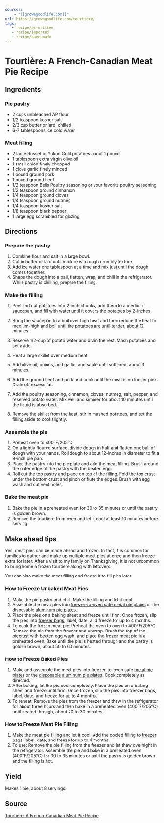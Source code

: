 ```yaml
---
sources: 
    - "[[growagoodlife.com]]"
url: https://growagoodlife.com/tourtiere/
tags:
   - recipe/as-written
   - recipe/imported
   - recipe/have-made
---
```


# Tourtière: A French-Canadian Meat Pie Recipe
## Ingredients
### Pie pastry
- 2 cups unbleached AP flour
- 1/2 teaspoon kosher salt
- 2/3 cup butter or lard, chilled
- 6-7 tablespoons ice cold water
### Meat filling
- 2 large Russet or Yukon Gold potatoes about 1 pound
- 1 tablespoon extra virgin olive oil
- 1 small onion finely chopped
- 1 clove garlic finely minced
- 1 pound ground pork
- 1 pound ground beef
- 1/2 teaspoon Bells Poultry seasoning or your favorite poultry seasoning
- 1/2 teaspoon ground cinnamon
- 1/4 teaspoon ground cloves
- 1/4 teaspoon ground nutmeg
- 1/4 teaspoon kosher salt
- 1/8 teaspoon black pepper
- 1 large egg scrambled for glazing
## Directions
### Prepare the pastry
1. Combine flour and salt in a large bowl.
2. Cut in butter or lard until mixture is a rough crumbly texture.
3. Add ice water one tablespoon at a time and mix just until the dough comes together.
4. Shape the dough into a ball, flatten, wrap, and chill in the refrigerator. While pastry is chilling, prepare the filling.
### Make the filling
1. Peel and cut potatoes into 2-inch chunks, add them to a medium saucepan, and fill with water until it covers the potatoes by 2-inches.
2. Bring the saucepan to a boil over high heat and then reduce the heat to medium-high and boil until the potatoes are until tender, about 12 minutes.
3. Reserve 1/2-cup of potato water and drain the rest. Mash potatoes and set aside.

4. Heat a large skillet over medium heat.
5. Add olive oil, onions, and garlic, and sauté until softened, about 3 minutes.
6. Add the ground beef and pork and cook until the meat is no longer pink. Drain off excess fat.
7. Add the poultry seasoning, cinnamon, cloves, nutmeg, salt, pepper, and reserved potato water. Mix well and simmer for about 10 minutes until the liquid is absorbed.
8. Remove the skillet from the heat, stir in mashed potatoes, and set the filling aside to cool slightly.
### Assemble the pie
1. Preheat oven to 400°F/205°C
2. On a lightly floured surface, divide dough in half and flatten one ball of dough with your hands. Roll dough to about 12-inches in diameter to fit a 9-inch pie pan.
3. Place the pastry into the pie plate and add the meat filling. Brush around the outer edge of the pastry with the beaten egg.
4. Roll out the top pastry and place on top of the filling. Fold the top crust under the bottom crust and pinch or flute the edges. Brush with egg wash and cut vent holes.
### Bake the meat pie
1. Bake the pie in a preheated oven for 30 to 35 minutes or until the pastry is golden brown.
2. Remove the tourtière from oven and let it cool at least 10 minutes before serving.
## Make ahead tips
Yes, meat pies can be made ahead and frozen. In fact, it is common for families to gather and make up multiple meat pies at once and then freeze extra for later. After a visit to my family on Thanksgiving, it is not uncommon to bring home a frozen tourtière along with leftovers.

You can also make the meat filling and freeze it to fill pies later.
### How to Freeze Unbaked Meat Pies

1. Make the pie pastry and chill. Make the filling and let it cool.
2. Assemble the meat pies into [freezer-to-oven safe metal pie plates](https://www.amazon.com/Lindys-9-Inch-Stainless-Steel-Pie/dp/B007G6MX2E/ref=as_li_ss_tl?dchild=1&keywords=freezer-to-oven+safe+metal+pie+plates&qid=1591277836&sr=8-16&linkCode=ll1&tag=growagoodlife-20&linkId=da1bee586754033d2ee347c274e80320&language=en_US) or the disposable [aluminum pie plates](https://www.amazon.com/Pack-Disposable-Plates-Aluminum-Quinche/dp/B07NY2DXM6/ref=as_li_ss_tl?dchild=1&keywords=pie+plates&qid=1591277964&sr=8-24&linkCode=ll1&tag=growagoodlife-20&linkId=a6ce4e911f0342d6d5c3cb1d87c2f6bb&language=en_US).
3. Place the pies on a baking sheet and freeze until firm. Once frozen, slip the pies into [freezer bags](https://www.amazon.com/Ziploc-Freezer-Bag-Gallon-Size-28/dp/B003UEGZNE/ref=as_li_ss_tl?dchild=1&keywords=gallon+freezer+bags&qid=1591278033&sr=8-7&linkCode=ll1&tag=growagoodlife-20&linkId=a67ee243b44db2140eb67f8576a8a861&language=en_US), label, date, and freeze for up to 4 months.
4. To cook the frozen meat pie: Preheat the oven to oven to 400°F/205°C. Remove the pie from the freezer and unwrap. Brush the top of the piecrust with beaten egg wash, and place the frozen meat pie in a preheated oven. Bake until the pie is heated through and the pastry is golden brown, about 50 to 60 minutes.
### How to Freeze Baked Pies

1. Make and assemble the meat pies into freezer-to-oven safe [metal pie plates](https://www.amazon.com/Lindys-9-Inch-Stainless-Steel-Pie/dp/B007G6MX2E/ref=as_li_ss_tl?dchild=1&keywords=freezer-to-oven+safe+metal+pie+plates&qid=1591277836&sr=8-16&linkCode=ll1&tag=growagoodlife-20&linkId=da1bee586754033d2ee347c274e80320&language=en_US) or the [disposable aluminum pie plates](https://www.amazon.com/Pack-Disposable-Plates-Aluminum-Quinche/dp/B07NY2DXM6/ref=as_li_ss_tl?dchild=1&keywords=pie+plates&qid=1591277964&sr=8-24&linkCode=ll1&tag=growagoodlife-20&linkId=a6ce4e911f0342d6d5c3cb1d87c2f6bb&language=en_US). Cook completely as directed.
2. After baking, let the pie cool completely. Place the pies on a baking sheet and freeze until firm. Once frozen, slip the pies into freezer bags, label, date, and freeze for up to 4 months.
3. To reheat: Remove the pies from the freezer and thaw in the refrigerator for about three hours and then bake in a preheated oven (400°F/205°C) until heated through, about 20 to 30 minutes.
### How to Freeze Meat Pie Filling

1. Make the meat pie filling and let it cool. Add the cooled filling to [freezer bags](https://www.amazon.com/Ziploc-Freezer-Bag-Gallon-Size-28/dp/B003UEGZNE/ref=as_li_ss_tl?dchild=1&keywords=gallon+freezer+bags&qid=1591278033&sr=8-7&linkCode=ll1&tag=growagoodlife-20&linkId=a67ee243b44db2140eb67f8576a8a861&language=en_US), label, date, and freeze for up to 4 months.
2. To use: Remove the pie filling from the freezer and let thaw overnight in the refrigerator. Assemble the pie and bake in a preheated oven (400°F/205°C) for 30 to 35 minutes or until the pastry is golden brown and the filling is hot.
## Yield
Makes 1 pie, about 8 servings.
## Source
[Tourtière: A French-Canadian Meat Pie Recipe](https://growagoodlife.com/tourtiere/)
